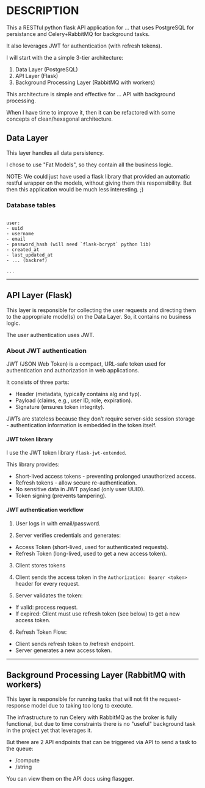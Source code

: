 # DESCRIPTION

This a RESTful python flask API application for ... that uses PostgreSQL for persistance and Celery+RabbitMQ for background tasks.

It also leverages JWT for authentication (with refresh tokens).

I will start with the a simple 3-tier architecture:

1) Data Layer (PostgreSQL)
2) API Layer (Flask)
3) Background Processing Layer (RabbitMQ with workers)

This architecture is simple and effective for ... API with background processing.

When I have time to improve it, then it can be refactored with some concepts of clean/hexagonal architecture.

## Data Layer

This layer handles all data persistency.

I chose to use "Fat Models", so they contain all the business logic.

NOTE: We could just have used a flask library that provided an automatic restful wrapper on the models, without giving them this responsibility. But then this application would be much less interesting. ;)

### Database tables

```

user:
- uuid
- username
- email
- password_hash (will need `flask-bcrypt` python lib)
- created_at
- last_updated_at
- ... (backref)

...

```

---

## API Layer (Flask)

This layer is responsible for collecting the user requests and directing them to the appropriate model(s) on the Data Layer. So, it contains no business logic.

The user authentication uses JWT.

### About JWT authentication

JWT (JSON Web Token) is a compact, URL-safe token used for authentication and authorization in web applications.

It consists of three parts:

- Header (metadata, typically contains alg and typ).
- Payload (claims, e.g., user ID, role, expiration).
- Signature (ensures token integrity).

JWTs are stateless because they don’t require server-side session storage - authentication information is embedded in the token itself.

#### JWT token library

I use the JWT token library `flask-jwt-extended`.

This library provides:

- Short-lived access tokens - preventing prolonged unauthorized access.
- Refresh tokens - allow secure re-authentication.
- No sensitive data in JWT payload (only user UUID).
- Token signing (prevents tampering).

#### JWT authentication workflow

1) User logs in with email/password.

2) Server verifies credentials and generates:
- Access Token (short-lived, used for authenticated requests).
- Refresh Token (long-lived, used to get a new access token).

3) Client stores tokens

4) Client sends the access token in the `Authorization: Bearer <token>` header for every request.

5) Server validates the token:
- If valid: process request.
- If expired: Client must use refresh token (see below) to get a new access token.

6) Refresh Token Flow:
- Client sends refresh token to /refresh endpoint.
- Server generates a new access token.

---

## Background Processing Layer (RabbitMQ with workers)

This layer is responsible for running tasks that will not fit the request-response model due to taking too long to execute.

The infrastructure to run Celery with RabbitMQ as the broker is fully functional, but due to time constraints there is no "useful" background task in the project yet that leverages it.

But there are 2 API endpoints that can be triggered via API to send a task to the queue:

- /compute
- /string

You can view them on the API docs using flasgger.
